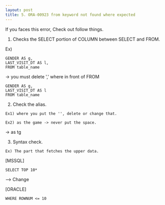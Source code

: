 ```yaml
---
layout: post
title: 5. ORA-00923 from keyword not found where expected
---
```


If you faces this error, Check out follow things.



1. Checks the SELECT portion of COLUMN between SELECT and FROM.


Ex)
```
GENDER AS g,
LAST_VISIT_DT AS l,
FROM table_name
```
-> you must delete ',' where in front of FROM
```
GENDER AS g,
LAST_VISIT_DT AS l
FROM table_name
```

2. Check the alias.

```
Ex1) where you put the '', delete or change that.
```
```
Ex2) as the game -> never put the space.
```
-> as tg


3. Syntax check. 

```
Ex) The part that fetches the upper data. 
```

[MSSQL]
```
SELECT TOP 10*
```
--> Change 

[ORACLE]
```
WHERE ROWNUM <= 10
```
